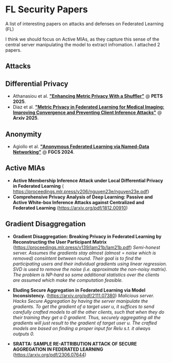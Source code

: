 # FL Security Papers

A list of interesting papers on attacks and defenses on Federated Learning (FL)

I think we should focus on Active MIAs, as they capture this sense of the central server manipulating the model to extract infromation. I attached 2 papers. 

## Attacks

## Differential Privacy

- Athanasiou et al. [**"Enhancing Metric Privacy With a Shuffler"**](https://hal.science/hal-04895564/document) @ **PETS 2025**.
- Diaz et al. [**"Metric Privacy in Federated Learning for Medical Imaging: Improving Convergence and Preventing Client Inference Attacks"**](https://arxiv.org/pdf/2502.01352) @ **Arxiv 2025**.

## Anonymity

- Agiollo et al. [**"Anonymous Federated Learning via Named-Data Networking"**](https://www.sciencedirect.com/science/article/pii/S0167739X23004144) @ **FGCS 2024**.

## Active MIAs
-  **Active Membership Inference Attack under Local Differential Privacy in Federated Learning** ( https://proceedings.mlr.press/v206/nguyen23e/nguyen23e.pdf)
- **Comprehensive Privacy Analysis of Deep Learning: Passive and Active White-box Inference Attacks against Centralized and Federated Learning** (https://arxiv.org/pdf/1812.00910)


## Gradient Disaggregation
-  **Gradient Disaggregation: Breaking Privacy in Federated Learning by Reconstructing the User Participant Matrix** (https://proceedings.mlr.press/v139/lam21b/lam21b.pdf)
  _Semi-honest server. Assumes the gradients stay almost (almost = noise which is removed) consintent between round. Their goal is to find the participating users and their individual gradients using linear regression. SVD is used to remove the noise (i.e. approximate the non-noisy matrix). The problem is NP-hard so some additional statistics over the clients are assumed which make the computation feasible._


-  **Eluding Secure Aggregation in Federated Learning via Model Inconsistency.**  (https://arxiv.org/pdf/2111.07380)
_Malicious server. Hacks Secure Aggregation by having the server manipulate the gradients. To get the gradient of a target user u, it suffices to send carefully crafted models to all the other clients, such that when they do their training they get a 0 gradient. Thus, securely aggregating all the gradients will just result to the gradient of target user u. The crafted models are based on finding a proper input for Relu s.t. it always outputs 0._
-  **SRATTA: SAMPLE RE-ATTRIBUTION ATTACK OF SECURE AGGREGATION IN FEDERATED LEARNING** (https://arxiv.org/pdf/2306.07644)
